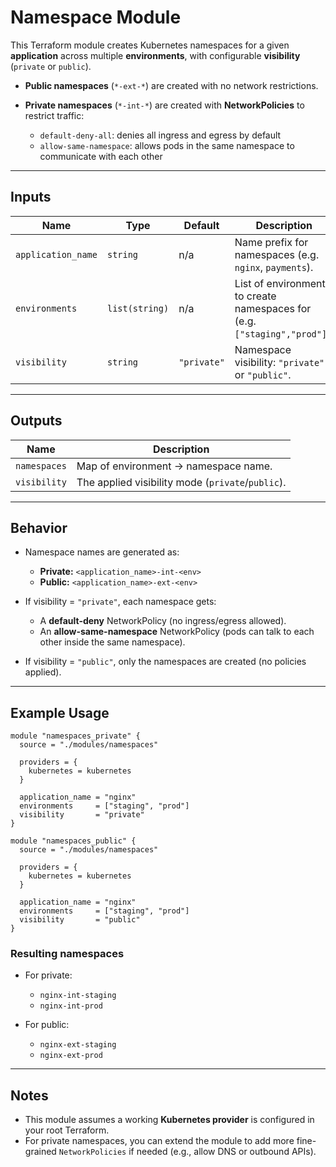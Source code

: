 # Namespace Module

This Terraform module creates Kubernetes namespaces for a given **application** across multiple **environments**, with configurable **visibility** (`private` or `public`).

* **Public namespaces** (`*-ext-*`) are created with no network restrictions.
* **Private namespaces** (`*-int-*`) are created with **NetworkPolicies** to restrict traffic:

  * `default-deny-all`: denies all ingress and egress by default
  * `allow-same-namespace`: allows pods in the same namespace to communicate with each other

---

## Inputs

| Name               | Type           | Default     | Description                                                                |
| ------------------ | -------------- | ----------- | -------------------------------------------------------------------------- |
| `application_name` | `string`       | n/a         | Name prefix for namespaces (e.g. `nginx`, `payments`).                     |
| `environments`     | `list(string)` | n/a         | List of environments to create namespaces for (e.g. `["staging","prod"]`). |
| `visibility`       | `string`       | `"private"` | Namespace visibility: `"private"` or `"public"`.                           |

---

## Outputs

| Name         | Description                                       |
| ------------ | ------------------------------------------------- |
| `namespaces` | Map of environment → namespace name.              |
| `visibility` | The applied visibility mode (`private`/`public`). |

---

## Behavior

* Namespace names are generated as:

  * **Private:** `<application_name>-int-<env>`
  * **Public:** `<application_name>-ext-<env>`

* If visibility = `"private"`, each namespace gets:

  * A **default-deny** NetworkPolicy (no ingress/egress allowed).
  * An **allow-same-namespace** NetworkPolicy (pods can talk to each other inside the same namespace).

* If visibility = `"public"`, only the namespaces are created (no policies applied).

---

## Example Usage

```hcl
module "namespaces_private" {
  source = "./modules/namespaces"

  providers = {
    kubernetes = kubernetes
  }

  application_name = "nginx"
  environments     = ["staging", "prod"]
  visibility       = "private"
}

module "namespaces_public" {
  source = "./modules/namespaces"

  providers = {
    kubernetes = kubernetes
  }

  application_name = "nginx"
  environments     = ["staging", "prod"]
  visibility       = "public"
}
```

### Resulting namespaces

* For private:

  * `nginx-int-staging`
  * `nginx-int-prod`
* For public:

  * `nginx-ext-staging`
  * `nginx-ext-prod`

---

## Notes

* This module assumes a working **Kubernetes provider** is configured in your root Terraform.
* For private namespaces, you can extend the module to add more fine-grained `NetworkPolicies` if needed (e.g., allow DNS or outbound APIs).
